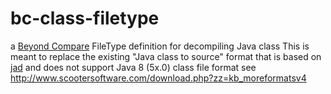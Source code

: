 # bc-class-filetype
a [Beyond Compare](http://www.scootersoftware.com) FileType definition for decompiling Java class
This is meant to replace the existing "Java class to source" format that is based on [jad](https://en.wikipedia.org/wiki/JAD_(software)) and does not support Java 8 (5x.0) class file format 
see http://www.scootersoftware.com/download.php?zz=kb_moreformatsv4
